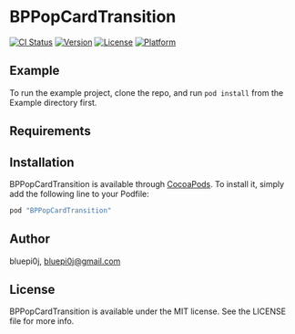 # BPPopCardTransition

[![CI Status](http://img.shields.io/travis/bluepi0j/BPPopCardTransition.svg?style=flat)](https://travis-ci.org/bluepi0j/BPPopCardTransition)
[![Version](https://img.shields.io/cocoapods/v/BPPopCardTransition.svg?style=flat)](http://cocoapods.org/pods/BPPopCardTransition)
[![License](https://img.shields.io/cocoapods/l/BPPopCardTransition.svg?style=flat)](http://cocoapods.org/pods/BPPopCardTransition)
[![Platform](https://img.shields.io/cocoapods/p/BPPopCardTransition.svg?style=flat)](http://cocoapods.org/pods/BPPopCardTransition)

## Example

To run the example project, clone the repo, and run `pod install` from the Example directory first.

## Requirements

## Installation

BPPopCardTransition is available through [CocoaPods](http://cocoapods.org). To install
it, simply add the following line to your Podfile:

```ruby
pod "BPPopCardTransition"
```

## Author

bluepi0j, bluepi0j@gmail.com

## License

BPPopCardTransition is available under the MIT license. See the LICENSE file for more info.
